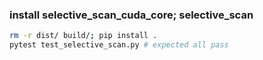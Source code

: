 ### install selective_scan_cuda_core; selective_scan
```bash
rm -r dist/ build/; pip install .
pytest test_selective_scan.py # expected all pass
```

